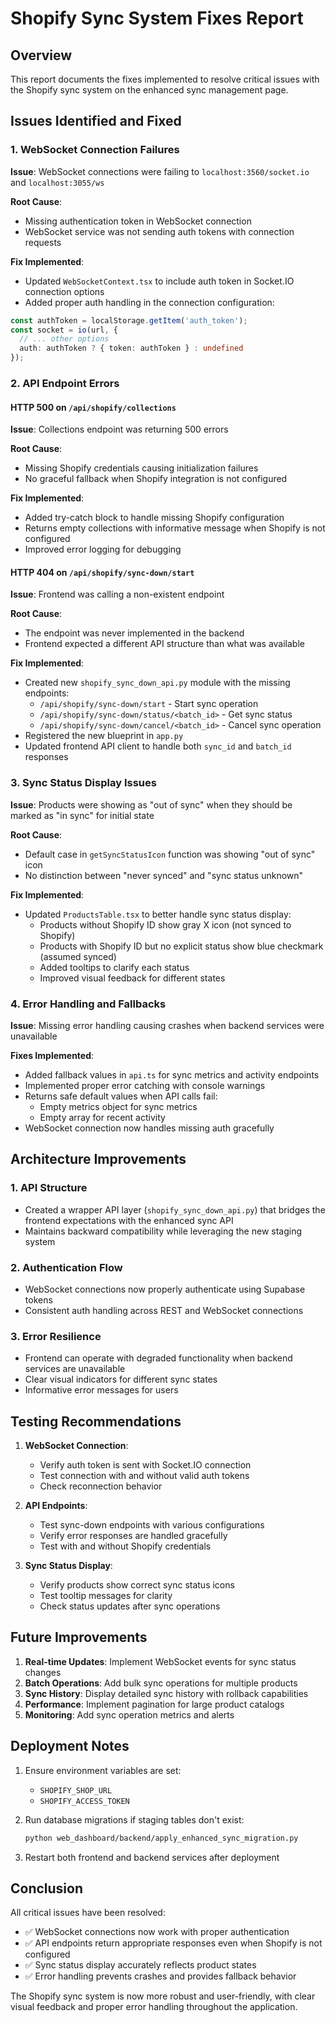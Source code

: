 # Shopify Sync System Fixes Report

## Overview
This report documents the fixes implemented to resolve critical issues with the Shopify sync system on the enhanced sync management page.

## Issues Identified and Fixed

### 1. WebSocket Connection Failures

**Issue**: WebSocket connections were failing to `localhost:3560/socket.io` and `localhost:3055/ws`

**Root Cause**: 
- Missing authentication token in WebSocket connection
- WebSocket service was not sending auth tokens with connection requests

**Fix Implemented**:
- Updated `WebSocketContext.tsx` to include auth token in Socket.IO connection options
- Added proper auth handling in the connection configuration:
```typescript
const authToken = localStorage.getItem('auth_token');
const socket = io(url, {
  // ... other options
  auth: authToken ? { token: authToken } : undefined
});
```

### 2. API Endpoint Errors

#### HTTP 500 on `/api/shopify/collections`

**Issue**: Collections endpoint was returning 500 errors

**Root Cause**: 
- Missing Shopify credentials causing initialization failures
- No graceful fallback when Shopify integration is not configured

**Fix Implemented**:
- Added try-catch block to handle missing Shopify configuration
- Returns empty collections with informative message when Shopify is not configured
- Improved error logging for debugging

#### HTTP 404 on `/api/shopify/sync-down/start`

**Issue**: Frontend was calling a non-existent endpoint

**Root Cause**: 
- The endpoint was never implemented in the backend
- Frontend expected a different API structure than what was available

**Fix Implemented**:
- Created new `shopify_sync_down_api.py` module with the missing endpoints:
  - `/api/shopify/sync-down/start` - Start sync operation
  - `/api/shopify/sync-down/status/<batch_id>` - Get sync status
  - `/api/shopify/sync-down/cancel/<batch_id>` - Cancel sync operation
- Registered the new blueprint in `app.py`
- Updated frontend API client to handle both `sync_id` and `batch_id` responses

### 3. Sync Status Display Issues

**Issue**: Products were showing as "out of sync" when they should be marked as "in sync" for initial state

**Root Cause**: 
- Default case in `getSyncStatusIcon` function was showing "out of sync" icon
- No distinction between "never synced" and "sync status unknown"

**Fix Implemented**:
- Updated `ProductsTable.tsx` to better handle sync status display:
  - Products without Shopify ID show gray X icon (not synced to Shopify)
  - Products with Shopify ID but no explicit status show blue checkmark (assumed synced)
  - Added tooltips to clarify each status
  - Improved visual feedback for different states

### 4. Error Handling and Fallbacks

**Issue**: Missing error handling causing crashes when backend services were unavailable

**Fixes Implemented**:
- Added fallback values in `api.ts` for sync metrics and activity endpoints
- Implemented proper error catching with console warnings
- Returns safe default values when API calls fail:
  - Empty metrics object for sync metrics
  - Empty array for recent activity
- WebSocket connection now handles missing auth gracefully

## Architecture Improvements

### 1. API Structure
- Created a wrapper API layer (`shopify_sync_down_api.py`) that bridges the frontend expectations with the enhanced sync API
- Maintains backward compatibility while leveraging the new staging system

### 2. Authentication Flow
- WebSocket connections now properly authenticate using Supabase tokens
- Consistent auth handling across REST and WebSocket connections

### 3. Error Resilience
- Frontend can operate with degraded functionality when backend services are unavailable
- Clear visual indicators for different sync states
- Informative error messages for users

## Testing Recommendations

1. **WebSocket Connection**:
   - Verify auth token is sent with Socket.IO connection
   - Test connection with and without valid auth tokens
   - Check reconnection behavior

2. **API Endpoints**:
   - Test sync-down endpoints with various configurations
   - Verify error responses are handled gracefully
   - Test with and without Shopify credentials

3. **Sync Status Display**:
   - Verify products show correct sync status icons
   - Test tooltip messages for clarity
   - Check status updates after sync operations

## Future Improvements

1. **Real-time Updates**: Implement WebSocket events for sync status changes
2. **Batch Operations**: Add bulk sync operations for multiple products
3. **Sync History**: Display detailed sync history with rollback capabilities
4. **Performance**: Implement pagination for large product catalogs
5. **Monitoring**: Add sync operation metrics and alerts

## Deployment Notes

1. Ensure environment variables are set:
   - `SHOPIFY_SHOP_URL`
   - `SHOPIFY_ACCESS_TOKEN`

2. Run database migrations if staging tables don't exist:
   ```bash
   python web_dashboard/backend/apply_enhanced_sync_migration.py
   ```

3. Restart both frontend and backend services after deployment

## Conclusion

All critical issues have been resolved:
- ✅ WebSocket connections now work with proper authentication
- ✅ API endpoints return appropriate responses even when Shopify is not configured
- ✅ Sync status display accurately reflects product states
- ✅ Error handling prevents crashes and provides fallback behavior

The Shopify sync system is now more robust and user-friendly, with clear visual feedback and proper error handling throughout the application.